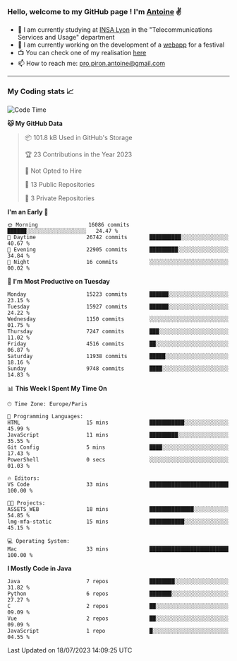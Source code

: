 ### Hello, welcome to my GitHub page ! I'm [Antoine](https://github.com/AntoinePiron) ✌️

- 🌱 I am currently studying at [INSA Lyon](https://www.insa-lyon.fr) in the "Telecommunications Services and Usage" department
- 🔭 I am currently working on the development of a [webapp](https://github.com/24HeuresINSA/Overbookd) for a festival
- 📺 You can check one of my realisation [here](https://astustc.fr)
- 📫 How to reach me: [pro.piron.antoine@gmail.com](mailto:pro.piron.antoine@gmail.com)

---

### My Coding stats 📈
<!--START_SECTION:waka-->
![Code Time](http://img.shields.io/badge/Code%20Time-172%20hrs%2032%20mins-blue)

**🐱 My GitHub Data** 

> 📦 101.8 kB Used in GitHub's Storage 
 > 
> 🏆 23 Contributions in the Year 2023
 > 
> 🚫 Not Opted to Hire
 > 
> 📜 13 Public Repositories 
 > 
> 🔑 3 Private Repositories 
 > 
**I'm an Early 🐤** 

```text
🌞 Morning                16086 commits       ██████░░░░░░░░░░░░░░░░░░░   24.47 % 
🌆 Daytime                26742 commits       ██████████░░░░░░░░░░░░░░░   40.67 % 
🌃 Evening                22905 commits       █████████░░░░░░░░░░░░░░░░   34.84 % 
🌙 Night                  16 commits          ░░░░░░░░░░░░░░░░░░░░░░░░░   00.02 % 
```
📅 **I'm Most Productive on Tuesday** 

```text
Monday                   15223 commits       ██████░░░░░░░░░░░░░░░░░░░   23.15 % 
Tuesday                  15927 commits       ██████░░░░░░░░░░░░░░░░░░░   24.22 % 
Wednesday                1150 commits        ░░░░░░░░░░░░░░░░░░░░░░░░░   01.75 % 
Thursday                 7247 commits        ███░░░░░░░░░░░░░░░░░░░░░░   11.02 % 
Friday                   4516 commits        ██░░░░░░░░░░░░░░░░░░░░░░░   06.87 % 
Saturday                 11938 commits       █████░░░░░░░░░░░░░░░░░░░░   18.16 % 
Sunday                   9748 commits        ████░░░░░░░░░░░░░░░░░░░░░   14.83 % 
```


📊 **This Week I Spent My Time On** 

```text
🕑︎ Time Zone: Europe/Paris

💬 Programming Languages: 
HTML                     15 mins             ███████████░░░░░░░░░░░░░░   45.99 % 
JavaScript               11 mins             █████████░░░░░░░░░░░░░░░░   35.55 % 
Git Config               5 mins              ████░░░░░░░░░░░░░░░░░░░░░   17.43 % 
PowerShell               0 secs              ░░░░░░░░░░░░░░░░░░░░░░░░░   01.03 % 

🔥 Editors: 
VS Code                  33 mins             █████████████████████████   100.00 % 

🐱‍💻 Projects: 
ASSETS_WEB               18 mins             ██████████████░░░░░░░░░░░   54.85 % 
lmg-mfa-static           15 mins             ███████████░░░░░░░░░░░░░░   45.15 % 

💻 Operating System: 
Mac                      33 mins             █████████████████████████   100.00 % 
```

**I Mostly Code in Java** 

```text
Java                     7 repos             ████████░░░░░░░░░░░░░░░░░   31.82 % 
Python                   6 repos             ███████░░░░░░░░░░░░░░░░░░   27.27 % 
C                        2 repos             ██░░░░░░░░░░░░░░░░░░░░░░░   09.09 % 
Vue                      2 repos             ██░░░░░░░░░░░░░░░░░░░░░░░   09.09 % 
JavaScript               1 repo              █░░░░░░░░░░░░░░░░░░░░░░░░   04.55 % 
```




 Last Updated on 18/07/2023 14:09:25 UTC
<!--END_SECTION:waka-->

